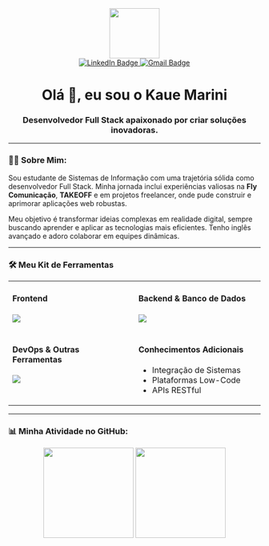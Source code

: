<div id="header" align="center">
  <img src="https://media.giphy.com/media/M9gbBd9nbDrOTu1JxE/giphy.gif" width="100"/>
</div>

<div id="badges" align="center">
  <a href="https://www.linkedin.com/in/kauêmarini" target="_blank">
    <img src="https://img.shields.io/badge/LinkedIn-0077B5?style=for-the-badge&logo=linkedin&logoColor=white" alt="LinkedIn Badge"/>
  </a>
  <a href="mailto:kauemarinil@gmail.com" target="_blank">
    <img src="https://img.shields.io/badge/Gmail-D14836?style=for-the-badge&logo=gmail&logoColor=white" alt="Gmail Badge"/>
  </a>
</div>

<h1 align="center">
  Olá 👋, eu sou o Kaue Marini
  <br>
</h1>
<h3 align="center">Desenvolvedor Full Stack apaixonado por criar soluções inovadoras.</h3>

---

### 👨‍💻 Sobre Mim:
<p>
  Sou estudante de Sistemas de Informação com uma trajetória sólida como desenvolvedor Full Stack. Minha jornada inclui experiências valiosas na <b>Fly Comunicação</b>, <b>TAKEOFF</b> e em projetos freelancer, onde pude construir e aprimorar aplicações web robustas.
</p>
<p>
  Meu objetivo é transformar ideias complexas em realidade digital, sempre buscando aprender e aplicar as tecnologias mais eficientes. Tenho inglês avançado e adoro colaborar em equipes dinâmicas.
</p>

---

### 🛠️ Meu Kit de Ferramentas

<table width="100%">
  <tr>
    <td width="50%" valign="top">
      <h4>Frontend</h4>
      <p>
        <a href="https://skillicons.dev">
          <img src="https://skillicons.dev/icons?i=javascript,html,css,react" />
        </a>
      </p>
    </td>
    <td width="50%" valign="top">
      <h4>Backend & Banco de Dados</h4>
      <p>
        <a href="https://skillicons.dev">
          <img src="https://skillicons.dev/icons?i=python,cs,nodejs,mysql,json" />
        </a>
      </p>
    </td>
  </tr>
  <tr>
    <td width="50%" valign="top">
      <h4>DevOps & Outras Ferramentas</h4>
      <p>
        <a href="https://skillicons.dev">
          <img src="https://skillicons.dev/icons?i=git,github,vscode" />
        </a>
      </p>
    </td>
    <td width="50%" valign="top">
      <h4>Conhecimentos Adicionais</h4>
      <ul>
        <li>Integração de Sistemas</li>
        <li>Plataformas Low-Code</li>
        <li>APIs RESTful</li>
      </ul>
    </td>
  </tr>
</table>

---

### 📊 Minha Atividade no GitHub:

<p align="center">
  <img height="180em" src="https://github-readme-stats.vercel.app/api?username=KaueMarini&show_icons=true&theme=dracula&include_all_commits=true&count_private=true"/>
  <img height="180em" src="https://github-readme-stats.vercel.app/api/top-langs/?username=KaueMarini&layout=compact&langs_count=7&theme=dracula"/>
</p>
